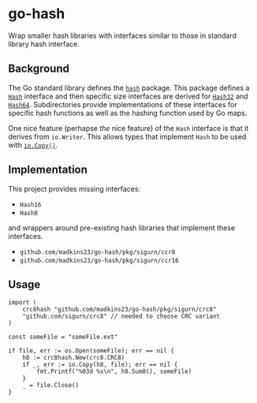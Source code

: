 # go-hash

Wrap smaller hash libraries with interfaces similar to those in standard library hash interface.

## Background

The Go standard library defines the [`hash`](https://pkg.go.dev/hash) package.
This package defines a [`Hash`](https://pkg.go.dev/hash#Hash) interface
and then specific size interfaces are derived for
[`Hash32`](https://pkg.go.dev/hash#Hash32)
and [`Hash64`](https://pkg.go.dev/hash#Hash64).
Subdirectories provide implementations of these interfaces for specific hash functions
as well as the hashing function used by Go maps.

One nice feature (perhapse _the_ nice feature)
of the `Hash` interface is that it derives from `io.Writer`.
This allows types that implement `Hash` to be used with
[`io.Copy()`](https://pkg.go.dev/io#Copy).

## Implementation

This project provides missing interfaces:

* `Hash16`
* `Hash8`

and wrappers around pre-existing hash libraries that implement these interfaces.

* `github.com/madkins23/go-hash/pkg/sigurn/ccr8`
* `github.com/madkins23/go-hash/pkg/sigurn/ccr16`

## Usage

    import (
        crc8hash "github.com/madkins23/go-hash/pkg/sigurn/crc8"
        "github.com/sigurn/crc8" // needed to choose CRC variant
    )

    const someFile = "someFile.ext"

    if file, err := os.Open(someFile); err == nil {
        h8 := crc8hash.New(crc8.CRC8)
        if _, err := io.Copy(h8, file); err == nil {
            fmt.Printf("%03d %s\n", h8.Sum8(), someFile)
        }
        _ = file.Close()
    }
